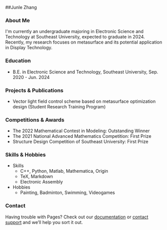 ##Junle Zhang

### About Me

I'm currently an undergraduate majoring in Electronic Science and Technology at Southeast University, expected to graduate in 2024. Recently, my research focuses on metasurface and its potential application in Display Technology.


### Education

- B.E. in Electronic Science and Technology, Southeast University, Sep. 2020 - Jun. 2024


### Projects & Publications

-	Vector light field control scheme based on metasurface optimization design (Student Research Training Program)


### Competitions & Awards

- The 2022 Mathematical Contest in Modeling: Outstanding Winner
-	The 2021 National Advanced Mathematics Competition: First Prize
-	Structure Design Competition of Southeast University: First Prize


### Skills & Hobbies

- Skills
  - C++, Python, Matlab, Mathematica, Origin
  - TeX, Markdown
  - Electronic Assembly
- Hobbies
  - Painting, Badminton, Swimming, Videogames



### Contact

Having trouble with Pages? Check out our [documentation](https://docs.github.com/categories/github-pages-basics/) or [contact support](https://support.github.com/contact) and we’ll help you sort it out.
